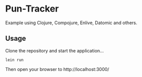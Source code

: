 
# Pun-Tracker

Example using Clojure, Compojure, Enlive, Datomic and others.

## Usage

Clone the repository and start the application...

```
lein run
```

Then open your browser to http://localhost:3000/

